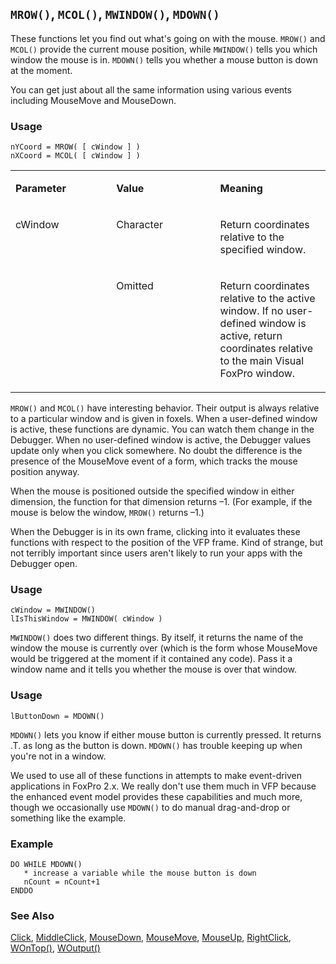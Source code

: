## `MROW()`, `MCOL()`, `MWINDOW()`, `MDOWN()`

These functions let you find out what's going on with the mouse. `MROW()` and `MCOL()` provide the current mouse position, while `MWINDOW()` tells you which window the mouse is in. `MDOWN()` tells you whether a mouse button is down at the moment. 

You can get just about all the same information using various events including MouseMove and MouseDown.

### Usage

```foxpro
nYCoord = MROW( [ cWindow ] )
nXCoord = MCOL( [ cWindow ] )
```
<table>
<tr>
  <td width="32%" valign="top">
  <p><b>Parameter</b></p>
  </td>
  <td width="23%" valign="top">
  <p><b>Value</b></p>
  </td>
  <td width="45%" valign="top">
  <p><b>Meaning</b></p>
  </td>
 </tr>
<tr>
  <td width="32%" rowspan="2" valign="top">
  <p>cWindow</p>
  </td>
  <td width="23%" valign="top">
  <p>Character</p>
  </td>
  <td width="45%" valign="top">
  <p>Return coordinates relative to the specified window.</p>
  </td>
 </tr>
<tr>
  <td width="33%" valign="top">
  <p>Omitted</p>
  </td>
  <td width="67%" valign="top">
  <p>Return coordinates relative to the active window. If no user-defined window is active, return coordinates relative to the main Visual FoxPro window.</p>
  </td>
 </tr>
</table>

`MROW()` and `MCOL()` have interesting behavior. Their output is always relative to a particular window and is given in foxels. When a user-defined window is active, these functions are dynamic. You can watch them change in the Debugger. When no user-defined window is active, the Debugger values update only when you click somewhere. No doubt the difference is the presence of the MouseMove event of a form, which tracks the mouse position anyway.

When the mouse is positioned outside the specified window in either dimension, the function for that dimension returns &ndash;1. (For example, if the mouse is below the window, `MROW()` returns &ndash;1.) 

When the Debugger is in its own frame, clicking into it evaluates these functions with respect to the position of the VFP frame. Kind of strange, but not terribly important since users aren't likely to run your apps with the Debugger open.

### Usage

```foxpro
cWindow = MWINDOW()
lIsThisWindow = MWINDOW( cWindow )
```

`MWINDOW()` does two different things. By itself, it returns the name of the window the mouse is currently over (which is the form whose MouseMove would be triggered at the moment if it contained any code). Pass it a window name and it tells you whether the mouse is over that window.

### Usage

```foxpro
lButtonDown = MDOWN()
```

`MDOWN()` lets you know if either mouse button is currently pressed. It returns .T. as long as the button is down. `MDOWN()` has trouble keeping up when you're not in a window.

We used to use all of these functions in attempts to make event-driven applications in FoxPro 2.x. We really don't use them much in VFP because the enhanced event model provides these capabilities and much more, though we occasionally use `MDOWN()` to do manual drag-and-drop or something like the example.

### Example

```foxpro
DO WHILE MDOWN()
   * increase a variable while the mouse button is down
   nCount = nCount+1
ENDDO
```
### See Also

[Click](s4g341.md), [MiddleClick](s4g341.md), [MouseDown](s4g378.md), [MouseMove](s4g608.md), [MouseUp](s4g378.md), [RightClick](s4g341.md), [WOnTop()](s4g262.md), [WOutput()](s4g262.md)